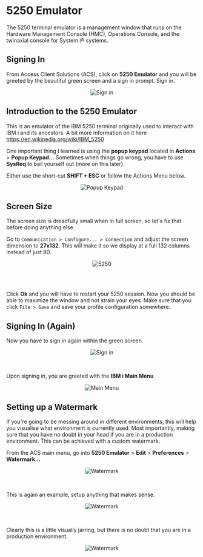 # 5250 Emulator
The 5250 terminal emulator is a management window that runs on the Hardware Management Console (HMC), Operations Console, and the twinaxial console for System i® systems.

## Signing In
From Access Client Solutions (ACS), click on **5250 Emulator** and you will be greeted by the beautiful green screen and a sign in prompt. Sign in.

<figure align="center">
	<img src="./core/ibmi/_assets/signon-01.PNG" alt="Sign in" />
</figure>


## Introduction to the 5250 Emulator

This is an emulator of the IBM 5250 terminal originally used to interact with IBM i and its ancestors. A bit more information on it here https://en.wikipedia.org/wiki/IBM_5250

One important thing I learned is using the **popup keypad** located in **Actions** > **Popup Keypad...**
Sometimes when things go wrong, you have to use **SysReq** to bail yourself out (more on this later).

Either use the short-cut **SHIFT + ESC** or follow the Actions Menu below.
<figure align="center">
	<img src="./core/ibmi/_assets/5250-01.PNG" alt="Popup Keypad" />
</figure>


## Screen Size
The screen size is dreadfully small when in full screen, so let's fix that before doing anything else. 

Go to ```Communication > Configure... > Connection``` and adjust the screen dimension to **27x132**.
This will make it so we display at a full 132 columns instead of just 80.
<figure align="center">
	<img src="./core/ibmi/_assets/5250-03.PNG" alt="5250" />
</figure>

<br>

<br>

Click **Ok** and you will have to restart your 5250 session.
Now you should be able to maximize the window and not strain your eyes.
Make sure that you click ```File > Save``` and save your profile configuration somewhere.


## Signing In (Again)
Now you have to sign in again within the green screen.
<figure align="center">
	<img src="./core/ibmi/_assets/signon-02.PNG" alt="Sign in" />
</figure>

<br>

Upon signing in, you are greeted with the **IBM i Main Menu**
<figure align="center">
	<img src="./core/ibmi/_assets/5250-02.PNG" alt="Main Menu" />
</figure>



## Setting up a Watermark
If you're going to be messing around in different environments, this will help you visualise what environment is currently used.
Most importantly, making sure that you have no doubt in your head if you are in a production environment.
This can be achieved with a custom watermark.


From the ACS main menu, go into **5250 Emulator** > **Edit** > **Preferences** > **Watermark...**
<figure align="center">
	<img src="./core/ibmi/_assets/5250-05.png" alt="Watermark" />
</figure>
<br>


This is again an example, setup anything that makes sense.

<figure align="center">
	<img src="./core/ibmi/_assets/5250-06.png" alt="Watermark" />
</figure>
<br>


Clearly this is a little visually jarring, but there is no doubt that you are in a production environment.
<figure align="center">
	<img src="./core/ibmi/_assets/5250-07.png" alt="Watermark" />
</figure>
<br>
